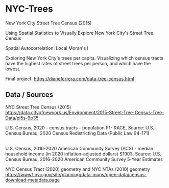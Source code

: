 # NYC-Trees
New York City Street Tree Census (2015)


Using Spatial Statistics to Visually Explore New York City's Street Tree Census

Spatial Autocorrelation: Local Moran's I

Exploring New York City's trees per capita. Visualizing which census tracts have the highest rates of street trees per person, and which have the lowest.

Final project:
https://dianeferrera.com/data-tree-census.html



## Data / Sources

NYC Street Tree Census (2015)
https://data.cityofnewyork.us/Environment/2015-Street-Tree-Census-Tree-Data/pi5s-9p35

U.S. Census, 2020 - census tracts - population
P1- RACE, Source: U.S. Census Bureau, 2020 Census Redistricting Data (Public Law 94-171)<br/><br/>

U.S. Census, 2016-2020 American Community Survey (ACS) - median household income (in 2020 inflation-adjusted dollars)
S1903, Source: U.S. Census Bureau, 2016-2020 American Community Survey 5-Year Estimates

NYC Census Tract (2020) geometry and NYC NTAs (2010) geometry
https://www1.nyc.gov/site/planning/data-maps/open-data/census-download-metadata.page

